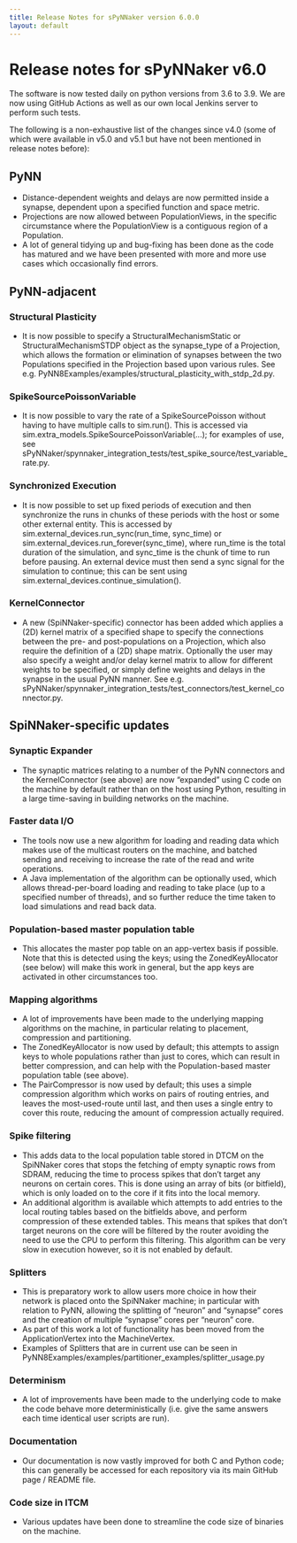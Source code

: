 ```yaml
---
title: Release Notes for sPyNNaker version 6.0.0
layout: default
---
```


# Release notes for sPyNNaker v6.0

The software is now tested daily on python versions from 3.6 to 3.9.  We are now using GitHub Actions as well as our own local Jenkins server to perform such tests.

The following is a non-exhaustive list of the changes since v4.0 (some of which were available in v5.0 and v5.1 but have not been mentioned in release notes before):

## PyNN

 * Distance-dependent weights and delays are now permitted inside a synapse, dependent upon a specified function and space metric.
 * Projections are now allowed between PopulationViews, in the specific circumstance where the PopulationView is a contiguous region of a Population.
 * A lot of general tidying up and bug-fixing has been done as the code has matured and we have been presented with more and more use cases which occasionally find errors.

## PyNN-adjacent

### Structural Plasticity
 * It is now possible to specify a StructuralMechanismStatic or StructuralMechanismSTDP object as the synapse_type of a Projection, which allows the formation or elimination of synapses between the two Populations specified in the Projection based upon various rules.  See e.g. PyNN8Examples/examples/structural_plasticity_with_stdp_2d.py.

### SpikeSourcePoissonVariable
 * It is now possible to vary the rate of a SpikeSourcePoisson without having to have multiple calls to sim.run().  This is accessed via sim.extra_models.SpikeSourcePoissonVariable(...); for examples of use, see sPyNNaker/spynnaker_integration_tests/test_spike_source/test_variable_rate.py.

### Synchronized Execution
 * It is now possible to set up fixed periods of execution and then synchronize the runs in chunks of these periods with the host or some other external entity.  This is accessed by sim.external_devices.run_sync(run_time, sync_time) or sim.external_devices.run_forever(sync_time), where run_time is the total duration of the simulation, and sync_time is the chunk of time to run before pausing.  An external device must then send a sync signal for the simulation to continue; this can be sent using sim.external_devices.continue_simulation().

### KernelConnector
 * A new (SpiNNaker-specific) connector has been added which applies a (2D) kernel matrix of a specified shape to specify the connections between the pre- and post-populations on a Projection, which also require the definition of a (2D) shape matrix.  Optionally the user may also specify a weight and/or delay kernel matrix to allow for different weights to be specified, or simply define weights and delays in the synapse in the usual PyNN manner. See e.g. sPyNNaker/spynnaker_integration_tests/test_connectors/test_kernel_connector.py.

## SpiNNaker-specific updates

### Synaptic Expander
 * The synaptic matrices relating to a number of the PyNN connectors and the KernelConnector (see above) are now “expanded” using C code on the machine by default rather than on the host using Python, resulting in a large time-saving in building networks on the machine.

### Faster data I/O
 * The tools now use a new algorithm for loading and reading data which makes use of the multicast routers on the machine, and batched sending and receiving to increase the rate of the read and write operations.
 * A Java implementation of the algorithm can be optionally used, which allows thread-per-board loading and reading to take place (up to a specified number of threads), and so further reduce the time taken to load simulations and read back data.

### Population-based master population table
 * This allocates the master pop table on an app-vertex basis if possible. Note that this is detected using the keys; using the ZonedKeyAllocator (see below) will make this work in general, but the app keys are activated in other circumstances too.

### Mapping algorithms
 * A lot of improvements have been made to the underlying mapping algorithms on the machine, in particular relating to placement, compression and partitioning.
 * The ZonedKeyAllocator is now used by default; this attempts to assign keys to whole populations rather than just to cores, which can result in better compression, and can help with the Population-based master population table (see above).
 * The PairCompressor is now used by default; this uses a simple compression algorithm which works on pairs of routing entries, and leaves the most-used-route until last, and then uses a single entry to cover this route, reducing the amount of compression actually required.

### Spike filtering
 * This adds data to the local population table stored in DTCM on the SpiNNaker cores that stops the fetching of empty synaptic rows from SDRAM, reducing the time to process spikes that don’t target any neurons on certain cores.  This is done using an array of bits (or bitfield), which is only loaded on to the core if it fits into the local memory.
 * An additional algorithm is available which attempts to add entries to the local routing tables based on the bitfields above, and perform compression of these extended tables.  This means that spikes that don’t target neurons on the core will be filtered by the router avoiding the need to use the CPU to perform this filtering.  This algorithm can be very slow in execution however, so it is not enabled by default.

### Splitters
 * This is preparatory work to allow users more choice in how their network is placed onto the SpiNNaker machine; in particular with relation to PyNN, allowing the splitting of “neuron” and “synapse” cores and the creation of multiple “synapse” cores per “neuron” core.
 * As part of this work a lot of functionality has been moved from the ApplicationVertex into the MachineVertex.
 * Examples of Splitters that are in current use can be seen in PyNN8Examples/examples/partitioner_examples/splitter_usage.py

### Determinism
 * A lot of improvements have been made to the underlying code to make the code behave more deterministically (i.e. give the same answers each time identical user scripts are run).

### Documentation
 * Our documentation is now vastly improved for both C and Python code; this can generally be accessed for each repository via its main GitHub page / README file.

### Code size in ITCM
 * Various updates have been done to streamline the code size of binaries on the machine.




